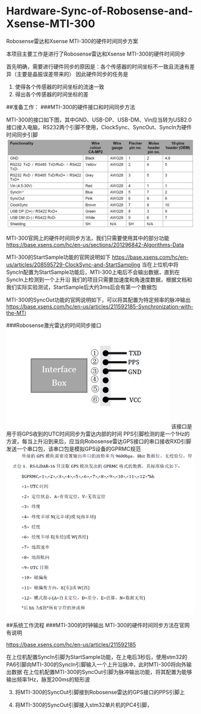 # Hardware-Sync-of-Robosense-and-Xsense-MTI-300
Robosense雷达和Xsense MTI-300的硬件时间同步方案

本项目主要工作是进行了Robosense雷达和Xsense MTI-300的硬件时间同步

首先明确，需要进行硬件同步的原因是：各个传感器的时间坐标不一致且流速有差异（主要是晶振误差带来的）
因此硬件同步的任务是
1. 使得各个传感器的时间坐标的流速一致
2. 得出各个传感器的时间坐标的差

##准备工作：
###MTI-300的硬件接口和时间同步方法

MTI-300的接口如下图，其中GND、USB-DP、USB-DM、Vin应当转为USB2.0接口接入电脑，RS232两个引脚不使用，ClockSync、SyncOut、SyncIn为硬件时间同步引脚
![MTI-300接口线序](https://github.com/YangTiankai/Hardware-Sync-of-Robosense-and-Xsense-MTI-300/blob/master/readmefile/MTI-300.PNG)

MTI-300官网上的硬件时间同步方法，我们只需要使用其中的部分功能
https://base.xsens.com/hc/en-us/sections/201296842-Algorithms-Data

MTI-300的StartSample功能的官网说明如下
https://base.xsens.com/hc/en-us/articles/208595729-ClockSync-and-StartSampling
当在上位机中将SyncIn配置为StartSample功能后，MTI-300上电后不会输出数据，直到在SyncIn上检测到一个上升沿
我们的项目只需要加速度和角速度数据，根据文档和我们实际实验测试，StartSample后大约3ms后会有第一个数据包

MTI-300的SyncOut功能的官网说明如下，可以将其配置为特定频率的脉冲输出
https://base.xsens.com/hc/en-us/articles/211592185-Synchronization-with-the-MTi

###Robosense激光雷达的时间同步接口
![Robosense GPS同步接口](https://github.com/YangTiankai/Hardware-Sync-of-Robosense-and-Xsense-MTI-300/blob/master/readmefile/LidarGPS.PNG)
该接口是用于将GPS收到的UTC时间同步为雷达内部的时间
PPS引脚检测的是一个1Hz的方波，每当上升沿到来后，应当向Robosense雷达GPS接口的串口接收RXD引脚发送一个串口包，该串口包是模拟GPS设备的GPRMC规范
![GPS设备的GPRMC规范](https://github.com/YangTiankai/Hardware-Sync-of-Robosense-and-Xsense-MTI-300/blob/master/readmefile/GPRMC.PNG)


##系统工作流程
###MTI-300的时钟输出
MTI-300的硬件时间同步方法在官网有说明

https://base.xsens.com/hc/en-us/articles/211592185

在上位机配置SyncIn引脚为StartSample功能，在上电后3秒后，使用stm32的PA6引脚向MTI-300的SyncIn引脚输入一个上升沿脉冲，此时MTI-300将向外输出数据
在上位机配置MTI-300的SyncOut引脚为脉冲输出功能，将其配置为能够输出频率1Hz，脉宽200ms的矩形波

3. 将MTI-300的SyncOut引脚接到Robosense雷达的GPS接口的PPS引脚上

4. 将MTI-300的SyncOut引脚接入stm32单片机的PC4引脚，








